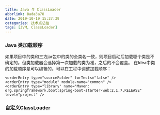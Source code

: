 ```yaml
---
title: Java 与 ClassLoader
abbrlink: 8ada3a78
date: 2019-10-19 15:27:39
categories: 技术点总结
tags: [JVM, ClassLoader]
---
```




### Java 类加载顺序

如果项目中的类和三方jar包中的类的全类名一致，则项目启动后加载哪个类是不确定的，但类加载器会选择第一次加载的类为准，之后的不会覆盖。
在Idea中类的加载顺序是可以编辑的，可以在工程中调整加载顺序：
```
<orderEntry type="sourceFolder" forTests="false" />
<orderEntry type="module" module-name="common" />
<orderEntry type="library" name="Maven: org.springframework.boot:spring-boot-starter-web:2.1.7.RELEASE" level="project" />
```

### 自定义ClassLoader

